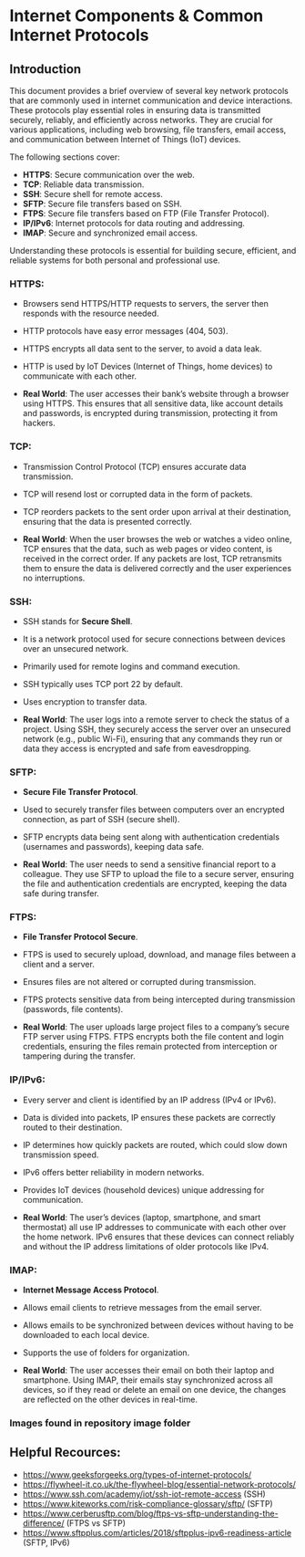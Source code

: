 # Internet Components & Common Internet Protocols



## Introduction

This document provides a brief overview of several key network protocols that are commonly used in internet communication and device interactions. These protocols play essential roles in ensuring data is transmitted securely, reliably, and efficiently across networks. They are crucial for various applications, including web browsing, file transfers, email access, and communication between Internet of Things (IoT) devices.

The following sections cover:
- **HTTPS**: Secure communication over the web.
- **TCP**: Reliable data transmission.
- **SSH**: Secure shell for remote access.
- **SFTP**: Secure file transfers based on SSH.
- **FTPS**: Secure file transfers based on FTP (File Transfer Protocol).
- **IP/IPv6**: Internet protocols for data routing and addressing.
- **IMAP**: Secure and synchronized email access.

Understanding these protocols is essential for building secure, efficient, and reliable systems for both personal and professional use.




### HTTPS:
- Browsers send HTTPS/HTTP requests to servers, the server then responds with the resource needed.
- HTTP protocols have easy error messages (404, 503).
- HTTPS encrypts all data sent to the server, to avoid a data leak.
- HTTP is used by IoT Devices (Internet of Things, home devices) to communicate with each other.

- **Real World**: The user accesses their bank’s website through a browser using HTTPS. This ensures that all sensitive data, like account details and passwords, is encrypted during transmission, protecting it from hackers.

### TCP:
- Transmission Control Protocol (TCP) ensures accurate data transmission.
- TCP will resend lost or corrupted data in the form of packets.
- TCP reorders packets to the sent order upon arrival at their destination, ensuring that the data is presented correctly.

- **Real World**: When the user browses the web or watches a video online, TCP ensures that the data, such as web pages or video content, is received in the correct order. If any packets are lost, TCP retransmits them to ensure the data is delivered correctly and the user experiences no interruptions.

### SSH:
- SSH stands for **Secure Shell**.
- It is a network protocol used for secure connections between devices over an unsecured network.
- Primarily used for remote logins and command execution.
- SSH typically uses TCP port 22 by default.
- Uses encryption to transfer data.
  
- **Real World**: The user logs into a remote server to check the status of a project. Using SSH, they securely access the server over an unsecured network (e.g., public Wi-Fi), ensuring that any commands they run or data they access is encrypted and safe from eavesdropping.


### SFTP:
- **Secure File Transfer Protocol**.
- Used to securely transfer files between computers over an encrypted connection, as part of SSH (secure shell).
- SFTP encrypts data being sent along with authentication credentials (usernames and passwords), keeping data safe.

- **Real World**: The user needs to send a sensitive financial report to a colleague. They use SFTP to upload the file to a secure server, ensuring the file and authentication credentials are encrypted, keeping the data safe during transfer.

### FTPS:
- **File Transfer Protocol Secure**.
- FTPS is used to securely upload, download, and manage files between a client and a server.
- Ensures files are not altered or corrupted during transmission.
- FTPS protects sensitive data from being intercepted during transmission (passwords, file contents).

- **Real World**: The user uploads large project files to a company’s secure FTP server using FTPS. FTPS encrypts both the file content and login credentials, ensuring the files remain protected from interception or tampering during the transfer.

### IP/IPv6:
- Every server and client is identified by an IP address (IPv4 or IPv6).
- Data is divided into packets, IP ensures these packets are correctly routed to their destination.
- IP determines how quickly packets are routed, which could slow down transmission speed.
- IPv6 offers better reliability in modern networks.
- Provides IoT devices (household devices) unique addressing for communication.

- **Real World**: The user’s devices (laptop, smartphone, and smart thermostat) all use IP addresses to communicate with each other over the home network. IPv6 ensures that these devices can connect reliably and without the IP address limitations of older protocols like IPv4.

### IMAP:
- **Internet Message Access Protocol**.
- Allows email clients to retrieve messages from the email server.
- Allows emails to be synchronized between devices without having to be downloaded to each local device.
- Supports the use of folders for organization.

- **Real World**: The user accesses their email on both their laptop and smartphone. Using IMAP, their emails stay synchronized across all devices, so if they read or delete an email on one device, the changes are reflected on the other devices in real-time.


### Images found in repository image folder

## Helpful Recources:
- https://www.geeksforgeeks.org/types-of-internet-protocols/
- https://flywheel-it.co.uk/the-flywheel-blog/essential-network-protocols/
- https://www.ssh.com/academy/iot/ssh-iot-remote-access (SSH)
- https://www.kiteworks.com/risk-compliance-glossary/sftp/ (SFTP)
- https://www.cerberusftp.com/blog/ftps-vs-sftp-understanding-the-difference/ (FTPS vs SFTP)
- https://www.sftpplus.com/articles/2018/sftpplus-ipv6-readiness-article (SFTP, IPv6)

